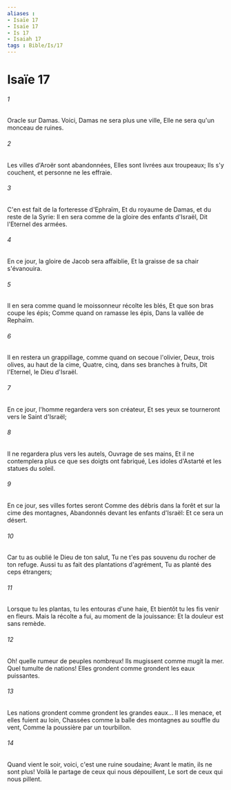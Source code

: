 ```yaml
---
aliases : 
- Isaïe 17
- Isaïe 17
- Is 17
- Isaiah 17
tags : Bible/Is/17
---
```


# Isaïe 17

###### 1
Oracle sur Damas. Voici, Damas ne sera plus une ville, Elle ne sera qu'un monceau de ruines.
###### 2
Les villes d'Aroër sont abandonnées, Elles sont livrées aux troupeaux; Ils s'y couchent, et personne ne les effraie.
###### 3
C'en est fait de la forteresse d'Ephraïm, Et du royaume de Damas, et du reste de la Syrie: Il en sera comme de la gloire des enfants d'Israël, Dit l'Eternel des armées.
###### 4
En ce jour, la gloire de Jacob sera affaiblie, Et la graisse de sa chair s'évanouira.
###### 5
Il en sera comme quand le moissonneur récolte les blés, Et que son bras coupe les épis; Comme quand on ramasse les épis, Dans la vallée de Rephaïm.
###### 6
Il en restera un grappillage, comme quand on secoue l'olivier, Deux, trois olives, au haut de la cime, Quatre, cinq, dans ses branches à fruits, Dit l'Eternel, le Dieu d'Israël.
###### 7
En ce jour, l'homme regardera vers son créateur, Et ses yeux se tourneront vers le Saint d'Israël;
###### 8
Il ne regardera plus vers les autels, Ouvrage de ses mains, Et il ne contemplera plus ce que ses doigts ont fabriqué, Les idoles d'Astarté et les statues du soleil.
###### 9
En ce jour, ses villes fortes seront Comme des débris dans la forêt et sur la cime des montagnes, Abandonnés devant les enfants d'Israël: Et ce sera un désert.
###### 10
Car tu as oublié le Dieu de ton salut, Tu ne t'es pas souvenu du rocher de ton refuge. Aussi tu as fait des plantations d'agrément, Tu as planté des ceps étrangers;
###### 11
Lorsque tu les plantas, tu les entouras d'une haie, Et bientôt tu les fis venir en fleurs. Mais la récolte a fui, au moment de la jouissance: Et la douleur est sans remède.
###### 12
Oh! quelle rumeur de peuples nombreux! Ils mugissent comme mugit la mer. Quel tumulte de nations! Elles grondent comme grondent les eaux puissantes.
###### 13
Les nations grondent comme grondent les grandes eaux... Il les menace, et elles fuient au loin, Chassées comme la balle des montagnes au souffle du vent, Comme la poussière par un tourbillon.
###### 14
Quand vient le soir, voici, c'est une ruine soudaine; Avant le matin, ils ne sont plus! Voilà le partage de ceux qui nous dépouillent, Le sort de ceux qui nous pillent.
